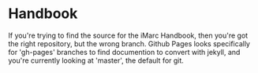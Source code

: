 Handbook
========

If you're trying to find the source for the iMarc Handbook, then you're got the right repository, but the wrong branch. Github Pages looks specifically for 'gh-pages' branches to find documention to convert with jekyll, and you're currently looking at 'master', the default for git.
